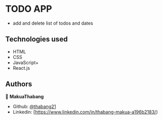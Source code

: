 # TODO APP
- add and delete list of todos and dates


## Technologies used

- HTML
- CSS
- JavaScript+
- React.js


## Authors

👤 **MakuaThabang**

- Github: [@thabang21](https://github.com/thabang21)
- Linkedin: [https://www.linkedin.com/in/thabang-makua-a196b2183/)
